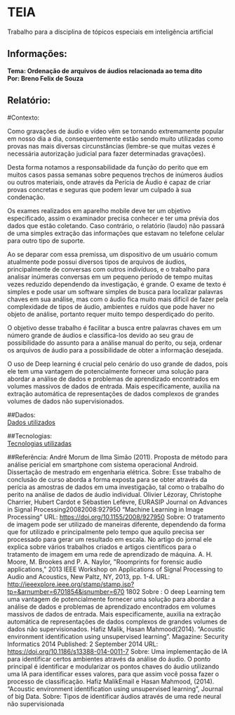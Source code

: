 # TEIA
Trabalho para a disciplina de tópicos especiais em inteligência artificial

## Informações:

**Tema: Ordenação de arquivos de áudios relacionada ao tema dito**  
**Por: Breno Felix de Souza**  
  
## Relatório:

#Contexto: <p>Como gravações de áudio e vídeo vêm se tornando extremamente
popular em nosso dia a dia, consequentemente estão sendo muito
utilizadas como provas nas mais diversas circunstâncias (lembre-se que
muitas vezes é necessária autorização judicial para fazer determinadas
gravações).</p>
<p>Desta forma notamos a responsabilidade da função do perito que em
muitos casos passa semanas sobre pequenos trechos de inúmeros
áudios ou outros materiais, onde através da Perícia de Áudio é capaz
de criar provas concretas e seguras que podem levar um culpado à sua
condenação.</p>
<p>Os exames realizados em aparelho mobile deve ter um objetivo
especificado, assim o examinador precisa conhecer e ter uma prévia
dos dados que estão coletando. Caso contrário, o relatório (laudo) não
passará de uma simples extração das informações que estavam no
telefone celular para outro tipo de suporte.</p>
<p>Ao se deparar com essa premissa, um dispositivo de um usuário
comum atualmente pode possui diversos tipos de arquivos de áudios,
principalmente de conversas com outros indivíduos, e o trabalho para
analisar inúmeras conversas em um pequeno período de tempo muitas
vezes reduzido dependendo da investigação, é grande. O exame de
texto é simples e pode usar um software simples de busca para localizar
palavras chaves em sua análise, mas com o áudio fica muito mais difícil
de fazer pela complexidade de tipos de áudio, ambientes e ruídos que
pode haver no objeto de análise, portanto requer muito tempo
desperdiçado do perito.</p>
<p>O objetivo desse trabalho é facilitar a busca entre palavras chaves em
um número grande de áudios e classifica-los devido ao seu grau de
possibilidade do assunto para a análise manual do perito, ou seja,
ordenar os arquivos de áudio para a possibilidade de obter a informação
desejada.</p>
<p>O uso de Deep learning é crucial pelo cenário do uso grande de dados,
pois ele tem uma vantagem de potencialmente fornecer uma solução
para abordar a análise de dados e problemas de aprendizado
encontrados em volumes massivos de dados de entrada. Mais
especificamente, auxilia na extração automática de representações de
dados complexos de grandes volumes de dados não supervisionados.</p>

##Dados:  
[Dados utilizados](https://github.com/PascalBreno/Detector-de-palavras/blob/master/dados.md)

##Tecnologias:  
[Tecnologias utilizadas](https://github.com/IsHenrique/TEIA/blob/master/tecnologias.md)

##Referência:
André Morum de lIma Simão (2011). Proposta de método para análise pericial em
smartphone com sistema operacional Android. Dissertação de mestrado em
engenharia elétrica.
Sobre: Esse trabalho de conclusão de curso aborda a forma exposta para se obter
através da perícia as amostras de dados em uma investigação, tal como o trabalho
do perito na análise de dados de áudio individual.
Olivier Lézoray, Christophe Charrier, Hubert Cardot e Sébastien Lefèvre, EURASIP
Journal on Advances in Signal Processing20082008:927950 “Machine Learning in
Image Processing”
URL: https://doi.org/10.1155/2008/927950
Sobre: O tratamento de imagem pode ser utilizado de maneiras diferente,
dependendo da forma que for utilizado e principalmente pelo tempo que aquilo
precisa ser processado para gerar um resultado em escala. No artigo do jornal ele
explica sobre vários trabalhos criados e artigos científicos para o tratamento de
imagem em uma rede de aprendizado de máquina.
A. H. Moore, M. Brookes and P. A. Naylor, "Roomprints for forensic audio applications,"
2013 IEEE Workshop on Applications of Signal Processing to Audio and Acoustics, New
Paltz, NY, 2013, pp. 1-4.
URL:
http://ieeexplore.ieee.org/stamp/stamp.jsp?tp=&arnumber=6701854&isnumber=670
1802
Sobre : O deep Learning tem uma vantagem de potencialmente fornecer uma solução
para abordar a análise de dados e problemas de aprendizado encontrados em volumes
massivos de dados de entrada. Mais especificamente, auxilia na extração automática de
representações de dados complexos de grandes volumes de dados não supervisionados.
Hafiz Malik, Hasan Mahmood(2014). “Acoustic environment identification using
unsupervised learning”. Magazine: Security Informatics 2014 Published: 2
September 2014
URL: https://doi.org/10.1186/s13388-014-0011-7
Sobre: Uma implementação de IA para identificar certos ambientes através da
análise do áudio. O ponto principal é identificar e modularizar os pontos chaves do
áudio utilizando uma IA para identificar esses valores, para que assim você possa
fazer o processo de classificação.
Hafiz MalikEmail e Hasan Mahmood, (2014). “Acoustic environment identification
using unsupervised learning”, Journal of big Data.
Sobre: Tipos de identificar áudios através de uma rede neural não supervisionada 
